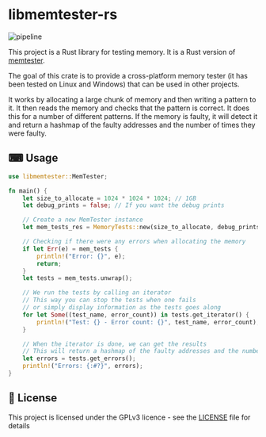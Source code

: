 # libmemtester-rs

![pipeline](https://github.com/aeyno/libmemtester-rs/actions/workflows/rust.yml/badge.svg)

This project is a Rust library for testing memory. It is a Rust version of [memtester](https://pyropus.ca./software/memtester/).

The goal of this crate is to provide a cross-platform memory tester (it has been tested on Linux and Windows) that can be used in other projects.

It works by allocating a large chunk of memory and then writing a pattern to it. It then reads the memory and checks that the pattern is correct. It does this for a number of different patterns. If the memory is faulty, it will detect it and return a hashmap of the faulty addresses and the number of times they were faulty.

## ⌨ Usage

```rust
use libmemtester::MemTester;

fn main() {
    let size_to_allocate = 1024 * 1024 * 1024; // 1GB
    let debug_prints = false; // If you want the debug prints

    // Create a new MemTester instance
    let mem_tests_res = MemoryTests::new(size_to_allocate, debug_prints);

    // Checking if there were any errors when allocating the memory
    if let Err(e) = mem_tests {
        println!("Error: {}", e);
        return;
    }
    let tests = mem_tests.unwrap();

    // We run the tests by calling an iterator
    // This way you can stop the tests when one fails
    // or simply display information as the tests goes along
    for let Some((test_name, error_count)) in tests.get_iterator() {
        println!("Test: {} - Error count: {}", test_name, error_count);
    }

    // When the iterator is done, we can get the results
    // This will return a hashmap of the faulty addresses and the number of times they were faulty
    let errors = tests.get_errors();
    println!("Errors: {:#?}", errors);
}
```

## 📃 License

This project is licensed under the GPLv3 licence - see the [LICENSE](LICENSE) file for details
